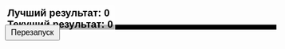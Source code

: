 
<html>
<head>
    <title>Змейка ловит мышей</title>
    <HTA:APPLICATION APPLICATIONNAME="SnakeGame" BORDER="thin" SCROLL="no" SINGLEINSTANCE="yes" />
    <style>
        body {
            margin: 0;
            overflow: hidden;
            background: url('https://source.unsplash.com/800x600/?snake') no-repeat center center;
            background-size: cover;
        }
        canvas {
            display: block;
            border: 5px solid black;
        }
        #scoreboard {
            position: absolute;
            top: 10px;
            left: 10px;
            font-size: 20px;
            font-weight: bold;
            font-family: Arial, sans-serif;
            color: black;
            background: rgba(255, 255, 255, 0.7);
            padding: 5px;
            border-radius: 5px;
        }
        #restartButton {
            position: absolute;
            top: 50px;
            left: 10px;
            font-size: 16px;
            padding: 5px 10px;
            cursor: pointer;
        }
    </style>
</head>
<body>
    <div id="scoreboard">
        Лучший результат: <span id="bestScore">0</span><br>
        Текущий результат: <span id="score">0</span>
    </div>
    <button id="restartButton" onclick="restartGame()">Перезапуск</button>
    <canvas id="gameCanvas"></canvas>
    <script>
        let canvas = document.getElementById("gameCanvas");
        let ctx = canvas.getContext("2d");
        canvas.width = 800;
        canvas.height = 600;
        
        let snake = [{x: 400, y: 300}];
        let food = {x: Math.random() * (canvas.width - 20), y: Math.random() * (canvas.height - 20)};
        let snakeSize = 20;
        let speed = 20;
        let dx = speed;
        let dy = 0;
        let score = 0;
        let bestScore = localStorage.getItem("bestScore") || 0;
        let frameRate = 100;

        document.getElementById("bestScore").innerText = bestScore;

        document.addEventListener("keydown", function(event) {
            switch(event.key) {
                case "ArrowUp":
                    if (dy === 0) { dy = -speed; dx = 0; }
                    break;
                case "ArrowDown":
                    if (dy === 0) { dy = speed; dx = 0; }
                    break;
                case "ArrowLeft":
                    if (dx === 0) { dx = -speed; dy = 0; }
                    break;
                case "ArrowRight":
                    if (dx === 0) { dx = speed; dy = 0; }
                    break;
            }
        });
        
        function gameLoop() {
            setTimeout(() => {
                ctx.clearRect(0, 0, canvas.width, canvas.height);
                
                let head = {x: snake[0].x + dx, y: snake[0].y + dy};
                
                if (head.x < 0 || head.x >= canvas.width || head.y < 0 || head.y >= canvas.height) {
                    if (score > bestScore) {
                        bestScore = score;
                        localStorage.setItem("bestScore", bestScore);
                    }
                    alert("Игра окончена! Ваш результат: " + score);
                    restartGame();
                    return;
                }
                
                snake.unshift(head);
                
                if (Math.hypot(head.x - food.x, head.y - food.y) < snakeSize) {
                    score++;
                    document.getElementById("score").innerText = score;
                    food.x = Math.random() * (canvas.width - 20);
                    food.y = Math.random() * (canvas.height - 20);
                    if (score % 100 === 0) frameRate *= 0.9;
                } else {
                    snake.pop();
                }
                
                ctx.fillStyle = "green";
                snake.forEach(segment => {
                    ctx.fillRect(segment.x, segment.y, snakeSize, snakeSize);
                });
                
                ctx.fillStyle = "white";
                ctx.beginPath();
                ctx.arc(food.x, food.y, 10, 0, Math.PI * 2);
                ctx.fill();
                ctx.strokeStyle = "black";
                ctx.lineWidth = 2;
                ctx.stroke();
                
                requestAnimationFrame(gameLoop);
            }, frameRate);
        }
        
        function restartGame() {
            score = 0;
            document.getElementById("score").innerText = score;
            snake = [{x: 400, y: 300}];
            dx = speed;
            dy = 0;
            frameRate = 100;
            gameLoop();
        }

        gameLoop();
    </script>
</body>
</html>
